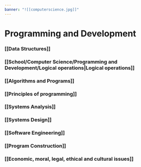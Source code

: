 ```yaml
---
banner: "![[computerscience.jpg]]"
---
```

# Programming and Development

### [[Data Structures]]

### [[School/Computer Science/Programming and Development/Logical operations|Logical operations]]

### [[Algorithms and Programs]]

### [[Principles of programming]]

### [[Systems Analysis]]

### [[Systems Design]]

### [[Software Engineering]]

### [[Program Construction]]

### [[Economic, moral, legal, ethical and cultural issues]]